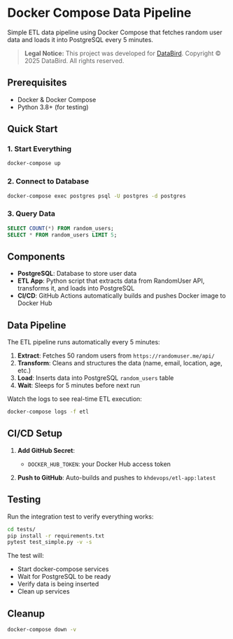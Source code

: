 # Docker Compose Data Pipeline

Simple ETL data pipeline using Docker Compose that fetches random user data and loads it into PostgreSQL every 5 minutes.

> **Legal Notice:** This project was developed for [DataBird](https://databird.co). 
> Copyright © 2025 DataBird. All rights reserved.

## Prerequisites

- Docker & Docker Compose
- Python 3.8+ (for testing)

## Quick Start

### 1. Start Everything
```bash
docker-compose up
```

### 2. Connect to Database
```bash
docker-compose exec postgres psql -U postgres -d postgres
```

### 3. Query Data
```sql
SELECT COUNT(*) FROM random_users;
SELECT * FROM random_users LIMIT 5;
```

## Components

- **PostgreSQL**: Database to store user data
- **ETL App**: Python script that extracts data from RandomUser API, transforms it, and loads into PostgreSQL
- **CI/CD**: GitHub Actions automatically builds and pushes Docker image to Docker Hub

## Data Pipeline

The ETL pipeline runs automatically every 5 minutes:

1. **Extract**: Fetches 50 random users from `https://randomuser.me/api/`
2. **Transform**: Cleans and structures the data (name, email, location, age, etc.)
3. **Load**: Inserts data into PostgreSQL `random_users` table
4. **Wait**: Sleeps for 5 minutes before next run

Watch the logs to see real-time ETL execution:
```bash
docker-compose logs -f etl
```

## CI/CD Setup

1. **Add GitHub Secret**:
   - `DOCKER_HUB_TOKEN`: your Docker Hub access token

2. **Push to GitHub**: Auto-builds and pushes to `khdevops/etl-app:latest`

## Testing

Run the integration test to verify everything works:

```bash
cd tests/
pip install -r requirements.txt
pytest test_simple.py -v -s
```

The test will:
- Start docker-compose services
- Wait for PostgreSQL to be ready
- Verify data is being inserted
- Clean up services

## Cleanup

```bash
docker-compose down -v
```
